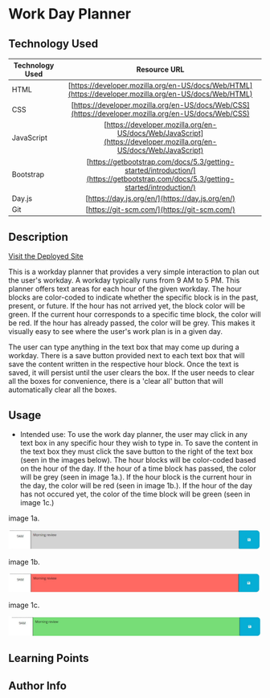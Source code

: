 # Work Day Planner

## Technology Used

| Technology Used |                                                            Resource URL                                                            |
| --------------- | :--------------------------------------------------------------------------------------------------------------------------------: |
| HTML            |               [https://developer.mozilla.org/en-US/docs/Web/HTML](https://developer.mozilla.org/en-US/docs/Web/HTML)               |
| CSS             |                [https://developer.mozilla.org/en-US/docs/Web/CSS](https://developer.mozilla.org/en-US/docs/Web/CSS)                |
| JavaScript      |         [https://developer.mozilla.org/en-US/docs/Web/JavaScript](https://developer.mozilla.org/en-US/docs/Web/JavaScript)         |
| Bootstrap       | [https://getbootstrap.com/docs/5.3/getting-started/introduction/](https://getbootstrap.com/docs/5.3/getting-started/introduction/) |
| Day.js          |                                          [https://day.js.org/en/](https://day.js.org/en/)                                          |
| Git             |                                            [https://git-scm.com/](https://git-scm.com/)                                            |

## Description

[Visit the Deployed Site]()

This is a workday planner that provides a very simple interaction to plan out the user's workday. A workday typically runs from 9 AM to 5 PM. This planner offers text areas for each hour of the given workday. The hour blocks are color-coded to indicate whether the specific block is in the past, present, or future. If the hour has not arrived yet, the block color will be green. If the current hour corresponds to a specific time block, the color will be red. If the hour has already passed, the color will be grey. This makes it visually easy to see where the user's work plan is in a given day.

The user can type anything in the text box that may come up during a workday. There is a save button provided next to each text box that will save the content written in the respective hour block. Once the text is saved, it will persist until the user clears the box. If the user needs to clear all the boxes for convenience, there is a 'clear all' button that will automatically clear all the boxes.

## Usage

- Intended use: To use the work day planner, the user may click in any text box in any specific hour they wish to type in. To save the content in the text box they must click the save button to the right of the text box (seen in the images below). The hour blocks will be color-coded based on the hour of the day. If the hour of a time block has passed, the color will be grey (seen in image 1a.). If the hour block is the current hour in the day, the color will be red (seen in image 1b.). If the hour of the day has not occured yet, the color of the time block will be green (seen in image 1c.)

image 1a.

![Screenshot of past block](./assets/images/time%20block%20past.JPG)

image 1b.

![Screenshot of present block](./assets/images/time%20block%20present.JPG)

image 1c.

![Screenshot of future block](./assets/images/time%20block%20future.JPG)

## Learning Points

## Author Info

